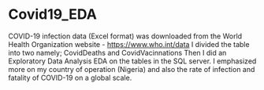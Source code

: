 # Covid19_EDA

COVID-19 infection data (Excel format) was downloaded from the World Health Organization website - https://www.who.int/data
I divided the table into two namely; CovidDeaths and CovidVacinnations
Then I did an Exploratory Data Analysis EDA on the tables in the SQL server.
I emphasized more on my country of operation (Nigeria) and also  the rate of infection and fatality of COVID-19 on a global scale.
